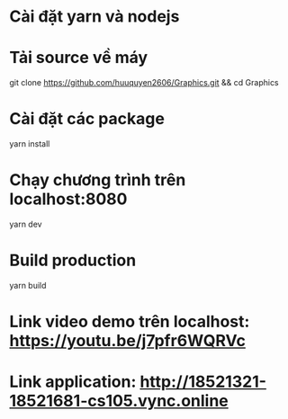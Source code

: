 # Cài đặt yarn và nodejs

# Tải source về máy
git clone https://github.com/huuquyen2606/Graphics.git && cd Graphics
# Cài đặt các package
yarn install
# Chạy chương trình trên localhost:8080
yarn dev
# Build production
yarn build

# Link video demo trên localhost: https://youtu.be/j7pfr6WQRVc

# Link application: http://18521321-18521681-cs105.vync.online


